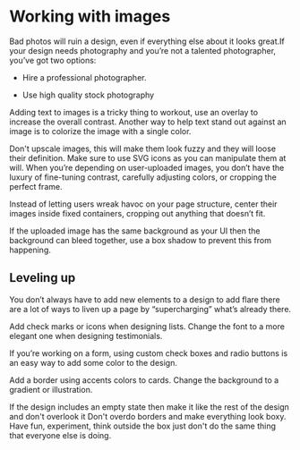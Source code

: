 # Working with images

Bad photos will ruin a design, even if everything else about it looks great.If your design needs photography and you’re not a talented photographer,  you’ve got two options:

- Hire a professional photographer.

- Use high quality stock photography

Adding text to images is a tricky thing to workout, use an overlay to increase the overall contrast. Another way to help text stand out against an image is to colorize the image with a single color.

Don't upscale images, this will make them look fuzzy and they will loose their definition. Make sure to use SVG icons as you can manipulate them at will. When you’re depending on user-uploaded images, you don’t have the luxury of fine-tuning contrast, carefully adjusting colors, or cropping the perfect frame.

Instead of letting users wreak havoc on your page structure, center their images inside fixed containers, cropping out anything that doesn’t fit.

If the uploaded image has the same background as your UI then the background can bleed together, use a box shadow to prevent this from happening.

## Leveling up

You don’t always have to add new elements to a design to add flare there are a lot of ways to liven up a page by “supercharging” what’s already there. 

Add check marks or icons when designing lists. Change the font to a more elegant one when designing testimonials.

If you’re working on a form, using custom check boxes and radio buttons is an easy way to add some color to the design.

Add a border using accents colors to cards. Change the background to a gradient or illustration.

If the design includes an empty state then make it like the rest of the design and don't overlook it
Don't overdo borders and make everything look boxy. Have fun, experiment, think outside the box just don't do the same thing that everyone else is doing.


